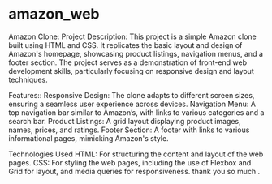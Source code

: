 # amazon_web
Amazon Clone:
Project Description:
This project is a simple Amazon clone built using HTML and CSS. It replicates the basic layout and design of Amazon's homepage, showcasing product listings, navigation menus, and a footer section. The project serves as a demonstration of front-end web development skills, particularly focusing on responsive design and layout techniques.

Features::
Responsive Design: The clone adapts to different screen sizes, ensuring a seamless user experience across devices.
Navigation Menu: A top navigation bar similar to Amazon’s, with links to various categories and a search bar.
Product Listings: A grid layout displaying product images, names, prices, and ratings.
Footer Section: A footer with links to various informational pages, mimicking Amazon's style.

Technologies Used
HTML: For structuring the content and layout of the web pages.
CSS: For styling the web pages, including the use of Flexbox and Grid for layout, and media queries for responsiveness.
thank you so much .
